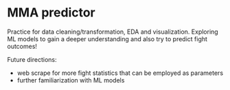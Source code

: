 # MMA predictor
Practice for data cleaning/transformation, EDA and visualization.
Exploring ML models to gain a deeper understanding and also try to predict fight outcomes!

Future directions:
- web scrape for more fight statistics that can be employed as parameters
- further familiarization with ML models
